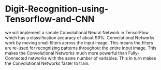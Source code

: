 # Digit-Recognition-using-Tensorflow-and-CNN
we will implement a simple Convolutional Neural Network in TensorFlow which has a classification accuracy of about 99%. Convolutional Networks work by moving small filters across the input image. This means the filters are re-used for recognizing patterns throughout the entire input image. This makes the Convolutional Networks much more powerful than Fully-Connected networks with the same number of variables. This in turn makes the Convolutional Networks faster to train.
